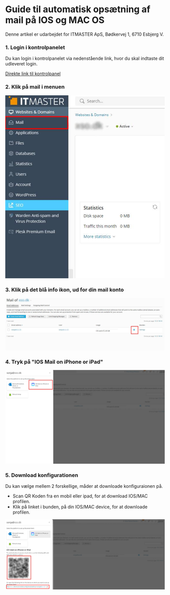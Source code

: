 # Guide til automatisk opsætning af mail på IOS og MAC OS
Denne artikel er udarbejdet for ITMASTER ApS, Bødkervej 1, 6710 Esbjerg V.

### 1. Login i kontrolpanelet
<p>Du kan login i kontrolpanelet via nedenstående link, hvor du skal indtaste dit udleveret login.</p>

 [Direkte link til kontrolpanel](https://web1.itmaster.net/)

### 2. Klik på mail i menuen
![Alt text](images/step1.jpg "Title")

### 3. Klik på det blå info ikon, ud for din mail konto
![Alt text](images/step2.jpg "Title")

### 4. Tryk på "IOS Mail on iPhone or iPad"
![Alt text](images/step3.jpg "Title")

### 5. Download konfigurationen
<p>Du kan vælge mellem 2 forskellige, måder at downloade konfiguraionen på.</p>
<ul>
    <li>
    Scan QR Koden fra en mobil eller ipad, for at download IOS/MAC profilen.
    </li>
    <li>
    Klik på linket i bunden, på din IOS/MAC device, for at downloade profilen.
    </li>
</ul>

![Alt text](images/step4.jpg "Title")